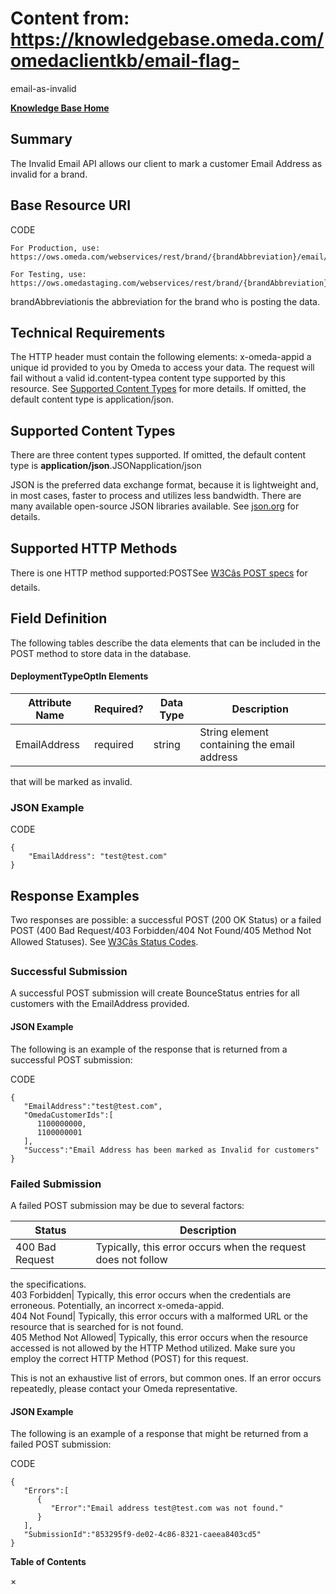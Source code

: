 # Content from: https://knowledgebase.omeda.com/omedaclientkb/email-flag-
email-as-invalid

[**Knowledge Base Home**](../omedaclientkb/)

## Summary

The Invalid Email API allows our client to mark a customer Email Address as
invalid for a brand.

## Base Resource URI

CODE

    
    
    For Production, use: https://ows.omeda.com/webservices/rest/brand/{brandAbbreviation}/email/invalid/*
    
    For Testing, use: https://ows.omedastaging.com/webservices/rest/brand/{brandAbbreviation}/email/invalid/*
    

brandAbbreviationis the abbreviation for the brand who is posting the data.

## Technical Requirements

The HTTP header must contain the following elements: x-omeda-appid a unique id
provided to you by Omeda to access your data. The request will fail without a
valid id.content-typea content type supported by this resource. See [Supported
Content Types](../omedaclientkb/email-flag-email-as-invalid) for more details.
If omitted, the default content type is application/json.

## Supported Content Types

There are three content types supported. If omitted, the default content type
is **application/json**.JSONapplication/json

JSON is the preferred data exchange format, because it is lightweight and, in
most cases, faster to process and utilizes less bandwidth. There are many
available open-source JSON libraries available. See
[json.org](http://www.json.org/) for details.

## Supported HTTP Methods

There is one HTTP method supported:POSTSee [W3Câs POST
specs](http://www.w3.org/Protocols/rfc2616/rfc2616-sec9.html#sec9.5) for
details.

## Field Definition

The following tables describe the data elements that can be included in the
POST method to store data in the database.

#### DeploymentTypeOptIn Elements

Attribute Name| Required?| Data Type| Description  
---|---|---|---  
EmailAddress| required| string| String element containing the email address
that will be marked as invalid.  
  
### JSON Example

CODE

    
    
    {
        "EmailAddress": "test@test.com"
    }
    
    

## Response Examples

Two responses are possible: a successful POST (200 OK Status) or a failed POST
(400 Bad Request/403 Forbidden/404 Not Found/405 Method Not Allowed Statuses).
See [W3Câs Status
Codes](http://www.w3.org/Protocols/rfc2616/rfc2616-sec10.html).

### Successful Submission

A successful POST submission will create BounceStatus entries for all
customers with the EmailAddress provided.

#### JSON Example

The following is an example of the response that is returned from a successful
POST submission:

CODE

    
    
    {  
       "EmailAddress":"test@test.com",
       "OmedaCustomerIds":[  
          1100000000,
          1100000001
       ],
       "Success":"Email Address has been marked as Invalid for customers"
    }
    

### Failed Submission

A failed POST submission may be due to several factors:

Status| Description  
---|---  
400 Bad Request| Typically, this error occurs when the request does not follow
the specifications.  
403 Forbidden| Typically, this error occurs when the credentials are
erroneous. Potentially, an incorrect x-omeda-appid.  
404 Not Found| Typically, this error occurs with a malformed URL or the
resource that is searched for is not found.  
405 Method Not Allowed| Typically, this error occurs when the resource
accessed is not allowed by the HTTP Method utilized. Make sure you employ the
correct HTTP Method (POST) for this request.  
  
This is not an exhaustive list of errors, but common ones. If an error occurs
repeatedly, please contact your Omeda representative.

#### JSON Example

The following is an example of a response that might be returned from a failed
POST submission:

CODE

    
    
    {  
       "Errors":[  
          {  
             "Error":"Email address test@test.com was not found."
          }
       ],
       "SubmissionId":"853295f9-de02-4c86-8321-caeea8403cd5"
    }

**Table of Contents**

×

